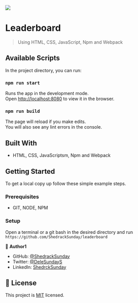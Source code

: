 ![](https://img.shields.io/badge/Microverse-blueviolet)

# Leaderboard

> Using HTML, CSS, JavaScript, Npm and Webpack


## Available Scripts

In the project directory, you can run:

### `npm run start`

Runs the app in the development mode.\
Open [http://localhost:8080](http://localhost:8080) to view it in the browser.

### `npm run build`

The page will reload if you make edits.\
You will also see any lint errors in the console.

## Built With

- HTML, CSS, JavaScriptsm, Npm and Webpack

## Getting Started

To get a local copy up follow these simple example steps.

### Prerequisites

- GIT, NODE, NPM

### Setup

Open a terminal or a git bash in the desired directory and run `https://github.com/ShedrackSunday/leaderboard`

👤 **Author1**

- GitHub: [@ShedrackSunday](https://github.com/ShedrackSunday)
- Twitter: [@DeleSundayS](https://twitter.com/ShedrackSunday)
- LinkedIn: [ShedrckSunday](https://linkedin.com/in/ShedrackSunday)

## 📝 License

This project is [MIT](./MIT.md) licensed.
